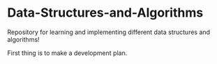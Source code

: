 # Data-Structures-and-Algorithms
Repository for learning and implementing different data structures and algorithms!

First thing is to make a development plan.
